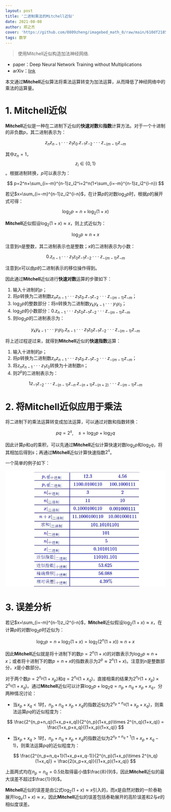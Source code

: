 ```yaml
---
layout: post
title: '二进制乘法的Mitchell近似'
date: 2021-08-08
author: 郑之杰
cover: 'https://github.com/0809zheng/imagebed_math_0/raw/main/610df2185132923bf8bdbb0f.jpg'
tags: 数学
---
```


> 使用Mitchell近似构造加法神经网络.

- paper：Deep Neural Network Training without Multiplications
- arXiv：[link](https://arxiv.org/abs/2012.03458)

本文通过**Mitchell**近似算法将乘法运算转变为加法运算，从而降低了神经网络中的乘法的运算量。

# 1. Mitchell近似
**Mitchell**近似是一种在二进制下近似的**快速对数**和**指数**计算方法。对于一个十进制的非负数$p$，其二进制表示为：

$$ z_nz_{n-1}\cdot\cdot\cdot z_{1}z_0.z_{-1}z_{-2}\cdot\cdot\cdot z_{-(m-1)}z_{-m} $$

其中$z_n=1$，$$z_i \in \{0,1\}$$。根据进制转换，$p$可以表示为：

$$ p=2^n+\sum_{i=-m}^{n-1}z_i2^i=2^n(1+\sum_{i=-m}^{n-1}z_i2^{i-n}) $$

若记$x=\sum_{i=-m}^{n-1}z_i2^{i-n}$，在计算$p$的对数$\log_2p$时，根据$p$的展开式可得：

$$ \log_2p = n+\log_2(1+x) $$

**Mitchell**近似假设$\log_2(1+x)≈x$，则上式近似为：

$$ \log_2p ≈ n+x $$

注意到$n$是整数，其二进制表示也是整数；$x$的二进制表示为小数：

$$ 0.z_{n-1}\cdot\cdot\cdot z_{1}z_0z_{-1}z_{-2}\cdot\cdot\cdot z_{-(m-1)}z_{-m} $$

注意到$x$可以由$p$的二进制表示的移位操作得到。

因此通过**Mitchell**近似进行**快速对数**运算的步骤如下：
1. 输入十进制的$p$；
2. 将$p$转换为二进制数$z_nz_{n-1}\cdot\cdot\cdot z_{1}z_0.z_{-1}z_{-2}\cdot\cdot\cdot z_{-(m-1)}z_{-m}$；
3. $\log_2p$的整数部分：将$n$转换为二进制数$y_ky_{k-1}\cdot\cdot\cdot y_{1}y_0$；
4. $\log_2p$的小数部分：$0.z_{n-1}\cdot\cdot\cdot z_{1}z_0z_{-1}z_{-2}\cdot\cdot\cdot z_{-(m-1)}z_{-m}$
5. 则$\log_2p$的二进制表示为：

$$ y_ky_{k-1}\cdot\cdot\cdot y_{1}y_0.z_{n-1}\cdot\cdot\cdot z_{1}z_0z_{-1}z_{-2}\cdot\cdot\cdot z_{-(m-1)}z_{-m} $$

将上述过程逆过来，就得到**Mitchell**近似的**快速指数**运算：
1. 输入十进制的$p$；
2. 将$p$转换为二进制数$z_nz_{n-1}\cdot\cdot\cdot z_{1}z_0.z_{-1}z_{-2}\cdot\cdot\cdot z_{-(m-1)}z_{-m}$；
3. 将$z_nz_{n-1}\cdot\cdot\cdot z_{1}z_0$转换为十进制数$n$；
4. 则$2^p$的二进制表示为：

$$ 1z_{-1}z_{-2}\cdot\cdot\cdot z_{-(n-1)}z_{-n}.z_{-(n+1)}z_{-(n+2)}\cdot\cdot\cdot z_{-(m-1)}z_{-m} $$

# 2. 将Mitchell近似应用于乘法
将二进制下的乘法运算转变成加法运算，可以通过对数和指数转换：

$$ pq=2^s, \quad s=\log_2p+\log_2q $$

因此计算$p$和$q$的乘积，可以先通过**Mitchell**近似计算快速对数$\log_2p$和$\log_2q$，将其相加后得到$s$；再通过**Mitchell**近似计算快速指数$2^s$。

一个简单的例子如下：

![](https://github.com/0809zheng/imagebed_math_0/raw/main/610df8825132923bf8c7243e.jpg)

# 3. 误差分析
若记$x=\sum_{i=-m}^{n-1}z_i2^{i-n}$，**Mitchell**近似假设$\log_2(1+x)≈x$，在计算$p$的对数$\log_2p$时近似为：

$$ \log_2p = n+\log_2(1+x)=\log_2(2^n(1+x))≈ n+x $$

因此**Mitchell**近似就是将十进制下的数$p=2^n(1+x)$的对数表示为$\log_2p≈n+x$；或者将十进制下的数$p=n+x$的指数表示为$2^p≈2^n(1+x)$。注意到$n$是整数部分，$x$是小数部分。

对于两个数$p=2^{n_p}(1+x_p)$和$q=2^{n_q}(1+x_q)$，直接相乘的结果为$2^{n_p}(1+x_p)\times 2^{n_q}(1+x_q)$。通过**Mitchell**近似可以计算$\log_2p+\log_2q=n_p+n_q+x_p+x_q$，分两种情况讨论：
- 当$x_p+x_q<1$时，$n_p+n_q+x_p+x_q$的指数近似为$2^{n_p+n_q}(1+x_p+x_q)$，则乘法运算$pq$的近似程度为：

$$ \frac{2^{n_p+n_q}(1+x_p+x_q)}{2^{n_p}(1+x_p)\times 2^{n_q}(1+x_q)} = \frac{1+x_p+x_q}{(1+x_p)(1+x_q)} $$

- 当$x_p+x_q>1$时，$n_p+n_q+x_p+x_q$的指数近似为$2^{n_p+n_q+1}(1+x_p+x_q-1)$，则乘法运算$pq$的近似程度为：

$$ \frac{2^{n_p+n_q+1}(1+x_p+x_q-1)}{2^{n_p}(1+x_p)\times 2^{n_q}(1+x_q)} = \frac{2(x_p+x_q)}{(1+x_p)(1+x_q)} $$

上面两式均在$n_p=n_q=0.5$处取得最小值$\frac{8}{9}$，因此**Mitchell**近似的最大误差不超过$\frac{1}{9}$。

**Mitchell**近似的误差是由公式$\log_2(1+x)≈x$引入的，而$x$是自然对数的一阶泰勒展开$\log_e(1+x)≈x$，因此**Mitchell**近似的误差包括泰勒展开的高阶误差和$2$与$e$的相似度误差。